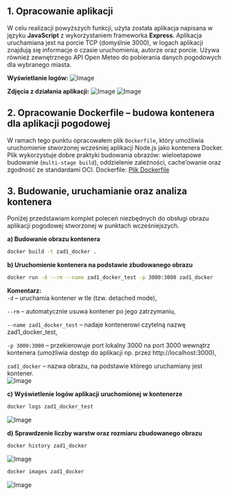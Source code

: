 ## 1. Opracowanie aplikacji
W celu realizacji powyższych funkcji, użyta została aplikacja napisana w języku **JavaScript** z wykorzystaniem frameworka **Express**. Aplikacja uruchamiana jest na porcie TCP (domyślnie 3000), w logach aplikacji znajdują się informacje o czasie uruchomienia, autorze oraz porcie. Używa również zewnętrznego API Open Meteo do pobierania danych pogodowych dla wybranego miasta.

**Wyświetlanie logów:**
![Image](https://github.com/user-attachments/assets/239fcb37-a4ef-43a7-8d86-85814db337fa)

**Zdjęcia z działania aplikacji:**
![Image](https://github.com/user-attachments/assets/b45cccec-e2e2-48ca-b0ff-b588be7c401e)
![Image](https://github.com/user-attachments/assets/bb3dfc28-f115-4fae-9902-d297d0751609)

## 2. Opracowanie Dockerfile – budowa kontenera dla aplikacji pogodowej
W ramach tego punktu opracowałem plik ``Dockerfile``, który umożliwia uruchomienie stworzonej wcześniej aplikacji Node.js jako kontenera Docker. Plik wykorzystuje dobre praktyki budowania obrazów: wieloetapowe budowanie (``multi-stage build``), oddzielenie zależności, cache’owanie oraz zgodność ze standardami OCI.
Dockerfile: [Plik Dockerfile](Dockerfile)

## 3. Budowanie, uruchamianie oraz analiza kontenera
Poniżej przedstawiam komplet poleceń niezbędnych do obsługi obrazu aplikacji pogodowej stworzonej w punktach wcześniejszych.

**a) Budowanie obrazu kontenera**
```bash
docker build -t zad1_docker .
```

**b) Uruchomienie kontenera na podstawie zbudowanego obrazu**
```bash
docker run -d --rm --name zad1_docker_test -p 3000:3000 zad1_docker
```
**Komentarz:**<br>
`-d` – uruchamia kontener w tle (tzw. detached mode),

`--rm` – automatycznie usuwa kontener po jego zatrzymaniu,

`--name zad1_docker_test` – nadaje kontenerowi czytelną nazwę zad1_docker_test,

`-p 3000:3000` – przekierowuje port lokalny 3000 na port 3000 wewnątrz kontenera (umożliwia dostęp do aplikacji np. przez http://localhost:3000),

`zad1_docker` – nazwa obrazu, na podstawie którego uruchamiany jest kontener.<br>
![Image](https://github.com/user-attachments/assets/db91a8c4-d635-477d-9beb-30e1cf8eaceb)

**c) Wyświetlenie logów aplikacji uruchomionej w kontenerze**
```bash
docker logs zad1_docker_test
```
![Image](https://github.com/user-attachments/assets/515a9e4f-7284-4b32-b902-98412869ed4b)

**d) Sprawdzenie liczby warstw oraz rozmiaru zbudowanego obrazu**
```bash
docker history zad1_docker
```
![Image](https://github.com/user-attachments/assets/0044c520-8e15-4702-a920-0487ea6b994c)

```bash
docker images zad1_docker
```
![Image](https://github.com/user-attachments/assets/73223f2a-52a8-43f5-b055-303f102ca018)